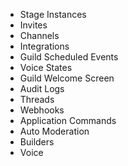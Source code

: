 -   Stage Instances
-   Invites
-   Channels
-   Integrations
-   Guild Scheduled Events
-   Voice States
-   Guild Welcome Screen
-   Audit Logs
-   Threads
-   Webhooks
-   Application Commands
-   Auto Moderation
-   Builders
-   Voice
